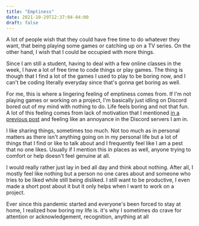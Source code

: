```yaml
---
title: "Emptiness"
date: 2021-10-29T12:37:04-04:00
draft: false
---
```


A lot of people wish that they could have free time to do whatever they want,
that being playing some games or catching up on a TV series. On the other hand,
I wish that I could be occupied with more things.

Since I am still a student, having to deal with a few online classes in the week,
I have a lot of free time to code things or play games. The thing is though that I
find a lot of the games I used to play to be boring now, and I can't be coding literally
everyday since that's gonna get boring as well.

For me, this is where a lingering feeling of emptiness comes from. If I'm not
playing games or working on a project, I'm basically just idling on Discord
bored out of my mind with nothing to do. Life feels boring and not that fun.
A lot of this feeling comes from lack of motivation that I mentioned
[in a previous post](https://sammy.is-a.dev/blog/motivation-and-self-esteem) and feeling like an annoyance
in the Discord servers I am in.

I like sharing things, sometimes too much. Not too much as in personal matters as
there isn't anything going on in my personal life but a lot of things that I find
or like to talk about and I frequently feel like I am a pest that no one likes.
Usually if I mention this in places as well, anyone trying to comfort or help
doesn't feel genuine at all.

I would really rather just lay in bed all day and think about nothing. After all,
I mostly feel like nothing but a person no one cares about and someone who tries
to be liked while still being disliked. I still want to be productive, I even
made a short post about it but it only helps when I want to work on a project.

Ever since this pandemic started and everyone's been forced to stay at home,
I realized how boring my life is. it's why I sometimes do crave for attention
or acknowledgement, recognition, anything at all
